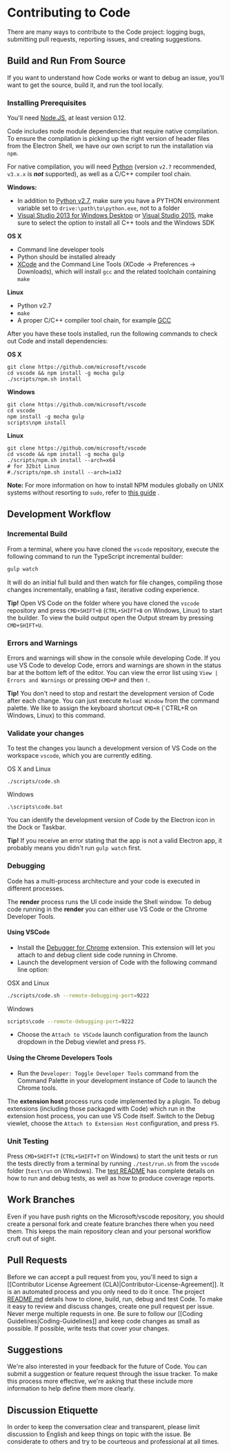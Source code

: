 # Contributing to Code
There are many ways to contribute to the Code project: logging bugs, submitting pull requests, reporting issues, and creating suggestions.

## Build and Run From Source

If you want to understand how Code works or want to debug an issue, you'll want to get the source, build it, and run the tool locally.

### Installing Prerequisites

You'll need [Node.JS](https://nodejs.org/en/), at least version 0.12.

Code includes node module dependencies that require native compilation. To ensure the compilation is picking up the right version of header files from the Electron Shell, we have our own script to run the installation via `npm`.

For native compilation, you will need [Python](https://www.python.org/downloads/) (version `v2.7` recommended, `v3.x.x` is __*not*__ supported), as well as a C/C++ compiler tool chain.

**Windows:**
* In addition to [Python v2.7](https://www.python.org/downloads/release/python-279/), make sure you have a PYTHON environment variable set to `drive:\path\to\python.exe`, not to a folder
* [Visual Studio 2013 for Windows Desktop](https://www.visualstudio.com/en-us/news/vs2013-community-vs.aspx) or [Visual Studio 2015](https://www.visualstudio.com/en-us/products/visual-studio-community-vs.aspx), make sure to select the option to install all C++ tools and the Windows SDK

**OS X** 
* Command line developer tools
* Python should be installed already
* [XCode](https://developer.apple.com/xcode/downloads/) and the Command Line Tools (XCode -> Preferences -> Downloads), which will install `gcc` and the related toolchain containing `make`

**Linux**
* Python v2.7
* `make`
* A proper C/C++ compiler tool chain, for example [GCC](https://gcc.gnu.org)

After you have these tools installed, run the following commands to check out Code and install dependencies:

**OS X**

	git clone https://github.com/microsoft/vscode
	cd vscode && npm install -g mocha gulp
	./scripts/npm.sh install

**Windows**

	git clone https://github.com/microsoft/vscode
	cd vscode
	npm install -g mocha gulp
	scripts\npm install

**Linux**

	git clone https://github.com/microsoft/vscode
	cd vscode && npm install -g mocha gulp
	./scripts/npm.sh install --arch=x64
	# for 32bit Linux
	#./scripts/npm.sh install --arch=ia32

**Note:** For more information on how to install NPM modules globally on UNIX systems without resorting to `sudo`, refer to [this guide](http://www.johnpapa.net/how-to-use-npm-global-without-sudo-on-osx/) .

## Development Workflow

### Incremental Build
From a terminal, where you have cloned the `vscode` repository, execute the following command to run the TypeScript incremental builder:

``` bash
gulp watch
```
It will do an initial full build and then watch for file changes, compiling those changes incrementally, enabling a fast, iterative coding experience.

**Tip!** Open VS Code on the folder where you have cloned the `vscode` repository and press `CMD+SHIFT+B` (`CTRL+SHIFT+B` on Windows, Linux) to start the builder. To view the build output open the Output stream by pressing `CMD+SHIFT+U`.

### Errors and Warnings
Errors and warnings will show in the console while developing Code. If you use VS Code to develop Code, errors and warnings are shown in the status bar at the bottom left of the editor. You can view the error list using `View | Errors and Warnings` or pressing `CMD+P` and then `!`. 

**Tip!** You don't need to stop and restart the development version of Code after each change. You can just execute `Reload Window` from the command palette. We like to assign the keyboard shortcut `CMD+R` (`CTRL+R on Windows, Linux) to this command.

### Validate your changes
To test the changes you launch a development version of VS Code on the workspace `vscode`, which you are currently editing.

OS X and Linux

	./scripts/code.sh

Windows

	.\scripts\code.bat

You can identify the development version of Code by the Electron icon in the Dock or Taskbar.

**Tip!** If you receive an error stating that the app is not a valid Electron app, it probably means you didn't run `gulp watch` first.

### Debugging
Code has a multi-process architecture and your code is executed in different processes.

The **render** process runs the UI code inside the Shell window. To debug code running in the **render** you can either use VS Code or the Chrome Developer Tools.

#### Using VSCode
* Install the [Debugger for Chrome](https://marketplace.visualstudio.com/items/msjsdiag.debugger-for-chrome) extension. This extension will let you attach to and debug client side code running in Chrome.
* Launch the development version of Code with the following command line option:

OSX and Linux
``` bash
./scripts/code.sh --remote-debugging-port=9222
```
Windows
``` bash
scripts\code --remote-debugging-port=9222
```

* Choose the `Attach to VSCode` launch configuration from the launch dropdown in the Debug viewlet and press `F5`.


#### Using the Chrome Developers Tools

* Run the `Developer: Toggle Developer Tools` command from the Command Palette in your development instance of Code to launch the Chrome tools.

The **extension host** process runs code implemented by a plugin. To debug extensions (including those packaged with Code) which run in the extension host process, you can use VS Code itself. Switch to the Debug viewlet, choose the `Attach to Extension Host` configuration, and press `F5`.

### Unit Testing
Press `CMD+SHIFT+T` (`CTRL+SHIFT+T` on Windows) to start the unit tests or run the tests directly from a terminal by running `./test/run.sh` from the `vscode` folder (`test\run` on Windows). The [test README](https://github.com/Microsoft/vscode/blob/master/test/README.md) has complete details on how to run and debug tests, as well as how to produce coverage reports.

## Work Branches
Even if you have push rights on the Microsoft/vscode repository, you should create a personal fork and create feature branches there when you need them. This keeps the main repository clean and your personal workflow cruft out of sight.

## Pull Requests
Before we can accept a pull request from you, you'll need to sign a [[Contributor License Agreement (CLA)|Contributor-License-Agreement]]. It is an automated process and you only need to do it once. The project [README.md](https://github.com/Microsoft/vscode/blob/master/README.md) details how to clone, build, run, debug and test Code.
To make it easy to review and discuss changes, create one pull request per issue. Never merge multiple requests in one. Be sure to follow our [[Coding Guidelines|Coding-Guidelines]] and keep code changes as small as possible. If possible, write tests that cover your changes. 

## Suggestions
We're also interested in your feedback for the future of Code. You can submit a suggestion or feature request through the issue tracker. To make this process more effective, we're asking that these include more information to help define them more clearly. 

## Discussion Etiquette

In order to keep the conversation clear and transparent, please limit discussion to English and keep things on topic with the issue. Be considerate to others and try to be courteous and professional at all times.